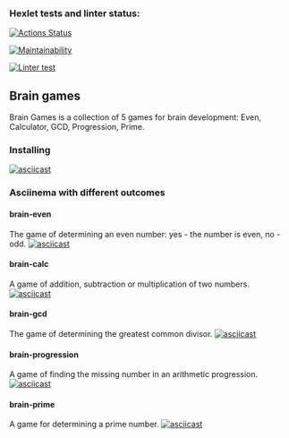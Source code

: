 ### Hexlet tests and linter status:
[![Actions Status](https://github.com/sskam12/python-project-lvl1/workflows/hexlet-check/badge.svg)](https://github.com/sskam12/python-project-lvl1/actions)

[![Maintainability](https://api.codeclimate.com/v1/badges/df3efe87bc8c1eb9d94c/maintainability)](https://codeclimate.com/github/sskam12/python-project-lvl1/maintainability)

[![Linter test](https://github.com/sskam12/python-project-lvl1/actions/workflows/linter-test.yml/badge.svg)](https://github.com/sskam12/python-project-lvl1/actions/workflows/linter-test.yml)

## Brain games

Brain Games is a collection of 5 games for brain development: Even, Calculator, GCD, Progression, Prime.

### Installing
[![asciicast](https://asciinema.org/a/tD32c9z15pg2KhiXz9EBIYrpL.png)](https://asciinema.org/a/tD32c9z15pg2KhiXz9EBIYrpL)

### Asciinema with different outcomes

#### brain-even
The game of determining an even number: yes - the number is even, no - odd. 
[![asciicast](https://asciinema.org/a/MWEQMeZE0TtgSB7GEFxChRRTk.png)](https://asciinema.org/a/MWEQMeZE0TtgSB7GEFxChRRTk)

#### brain-calc 
A game of addition, subtraction or multiplication of two numbers.
[![asciicast](https://asciinema.org/a/BE8YWE21bW43uxrCbafzcBxzY.png)](https://asciinema.org/a/BE8YWE21bW43uxrCbafzcBxzY)

#### brain-gcd
The game of determining the greatest common divisor.
[![asciicast](https://asciinema.org/a/Nnr0OJAelJohRlpsgTETPM79D.png)](https://asciinema.org/a/Nnr0OJAelJohRlpsgTETPM79D)

#### brain-progression
A game of finding the missing number in an arithmetic progression. 
[![asciicast](https://asciinema.org/a/HoX8wvCWEsY9CLRtvHEB6hyBy.png)](https://asciinema.org/a/HoX8wvCWEsY9CLRtvHEB6hyBy)

#### brain-prime
A game for determining a prime number.
[![asciicast](https://asciinema.org/a/26wHss1ZTCtpdwwDpp2Et8xM3.png)](https://asciinema.org/a/26wHss1ZTCtpdwwDpp2Et8xM3)

